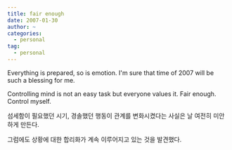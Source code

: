 ```yaml
---
title: fair enough
date: 2007-01-30
author: ~
categories:
  - personal
tag:
  - personal
---
```




Everything is prepared, so is emotion. 
I'm sure that time of 2007 will be such a blessing for me.

Controlling mind is not an easy task but everyone values it. 
Fair enough. Control myself.

섬세함이 필요했던 시기, 경솔했던 행동이 관계를 변화시켰다는 사실은 날 여전히 미안하게 만든다.

그럼에도 상황에 대한 합리화가 계속 이루어지고 있는 것을 발견했다.



 






